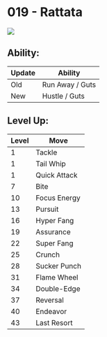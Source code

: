 # 019 - Rattata
![][019]

## Ability:

Update | Ability
---    | ---
Old    | Run Away / Guts
New    | Hustle / Guts

## Level Up:

Level | Move
---   | ---
  1   | Tackle
  1   | Tail Whip
  1   | Quick Attack
  7   | Bite
 10   | Focus Energy
 13   | Pursuit
 16   | Hyper Fang
 19   | Assurance
 22   | Super Fang
 25   | Crunch
 28   | Sucker Punch
 31   | Flame Wheel
 34   | Double-Edge
 37   | Reversal
 40   | Endeavor
 43   | Last Resort



[019]: /img/pokemon/019.png
